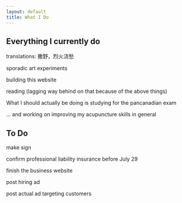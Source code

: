 ```yaml
---
layout: default
title: What I Do
---
```

<h2>Everything I currently do</h2>
<p>translations: 撒野，烈火浇愁
<p>sporadic art experiments
<p>building this website
<p>reading (lagging way behind on that because of the above things)
<p>What I should actually be doing is studying for the pancanadian exam
<p>... and working on improving my acupuncture skills in general
<h2>To Do </h2>
<p>make sign
<p>confirm professional liability insurance before July 29
<p>finish the business website
<p>post hiring ad
<p>post actual ad targeting customers


